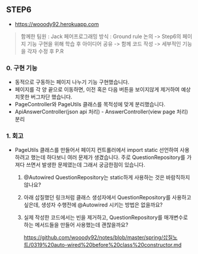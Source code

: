 ## STEP6

- https://wooody92.herokuapp.com

> 함께한 팀원 : Jack
> 페어프로그래밍 방식 : Ground rule 논의 -> Step6의 페이지 기능 구현을 위해 학습 후 아이디어 공유 -> 함께 코드 작성 -> 세부적인 기능을 각자 수정 후 P.R

### 0. 구현 기능

- 동적으로 구동하는 페이지 나누기 기능 구현했습니다.
- 페이지를 각 양 끝으로 이동하면, 이전 혹은 다음 버튼을 보이지않게 제거하여 예상치못한 버그차단 했습니다.
- PageController와 PageUtils 클래스를 목적성에 맞게 분리했습니다.
- ApiAnswerController(json api 처리) - AnswerController(view page 처리) 분리

### 1. 회고

- PageUtils 클래스를 만들어서 페이지 컨트롤러에서 import static 선언하여 사용하려고 했는데 하다보니 여러 문제가 생겼습니다. 주로 QuestionRepository를 가져다 쓰면서 발생한 문제였는데 그래서 궁금한점이 있습니다.

  1. @Autowired QuestionRepository는 static하게 사용하는 것은 바람직하지 않나요?

  2. 아래 삽질했던 링크처럼 클래스 생성자에서 QuestionRepository를 사용하고 싶은데, 생성자 수행전에 @Autowired 시키는 방법은 없을까요?

  3. 실제 작성한 코드에서는 빈을 제거하고, QuestionRepository를 매개변수로 하는 메서드들을 만들어 사용했는데 괜찮을까요?

     https://github.com/wooody92/notes/blob/master/spring/삽질노트/0319%20auto-wired%20before%20class%20constructor.md

